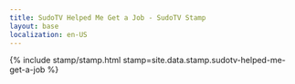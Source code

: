 ```yaml
---
title: SudoTV Helped Me Get a Job - SudoTV Stamp
layout: base
localization: en-US
---
```


{% include stamp/stamp.html
    stamp=site.data.stamp.sudotv-helped-me-get-a-job
%}